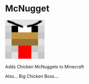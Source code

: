 # McNugget

![title](src/main/resources/assets/mcnugget/icon.png)

Adds Chicken McNuggets to Minecraft

Also... Big Chicken Boss....
